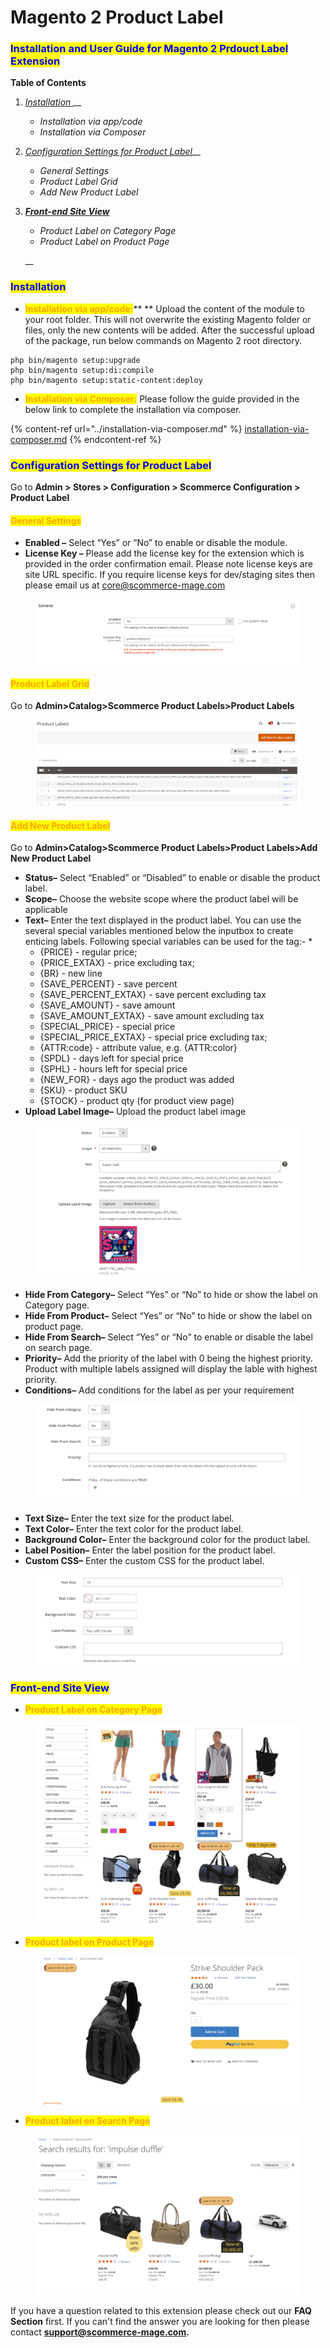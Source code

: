 # Magento 2 Product Label

### <mark style="color:blue;">Installation and User Guide for Magento 2 Prdouct Label Extension</mark>

**Table of Contents**

1. [_Installation_ ](magento-2-product-label.md#\_bookmark0)__
   * _Installation via app/code_&#x20;
   * _Installation via Composer_
2. [_Configuration Settings for Product Label_](magento-2-product-label.md#\_bookmark3)__
   * _General Settings_&#x20;
   * _Product Label Grid_
   * _Add New Product Label_
3.  __[_Front-end Site View_ ](magento-2-product-label.md#\_bookmark9)__

    * _Product Label on Category Page_&#x20;
    * _Product Label on Product Page_

    __

### <mark style="color:blue;">Installation</mark> <a href="#_bookmark0" id="_bookmark0"></a>

* <mark style="color:orange;">**Installation via app/code:**</mark>** ** Upload the content of the module to your root folder. This will not overwrite the existing Magento folder or files, only the new contents will be added. After the successful upload of the package, run below commands on Magento 2 root directory.

```
php bin/magento setup:upgrade
php bin/magento setup:di:compile
php bin/magento setup:static-content:deploy
```

* <mark style="color:orange;">**Installation via Composer:**</mark> Please follow the guide provided in the below link to complete the installation via composer.

{% content-ref url="../installation-via-composer.md" %}
[installation-via-composer.md](../installation-via-composer.md)
{% endcontent-ref %}

### <mark style="color:blue;">Configuration Settings for Product Label</mark>  <a href="#_bookmark3" id="_bookmark3"></a>

Go to **Admin > Stores > Configuration > Scommerce Configuration > Product Label**

#### <mark style="color:orange;">General Settings</mark> <a href="#_bookmark4" id="_bookmark4"></a>

* **Enabled –** Select “Yes” or “No” to enable or disable the module.
* **License Key –** Please add the license key for the extension which is provided in the order confirmation email. Please note license keys are site URL specific. If you require license keys for dev/staging sites then please email us at [core@scommerce-mage.com](mailto:core@scommerce-mage.com)

<figure><img src="../../.gitbook/assets/image (6) (1).png" alt=""><figcaption></figcaption></figure>

#### <mark style="color:orange;">Product Label Grid</mark> <a href="#_bookmark4" id="_bookmark4"></a>

Go to **Admin>Catalog>Scommerce Product Labels>Product Labels**

<figure><img src="../../.gitbook/assets/image (8).png" alt=""><figcaption></figcaption></figure>

#### <mark style="color:orange;">Add New Product Label</mark> <a href="#_bookmark4" id="_bookmark4"></a>

Go to **Admin>Catalog>Scommerce Product Labels>Product Labels>Add New Product Label**

* **Status–** Select “Enabled” or “Disabled” to enable or disable the product label.
* **Scope–** Choose the website scope where the product label will be applicable
* **Text–** Enter the text displayed in the product label. You can use the several special variables mentioned below the inputbox to create enticing labels. Following special variables can be used for the tag:-
  *
    * {PRICE} - regular price;
    * {PRICE\_EXTAX} - price excluding tax;
    * {BR} - new line
    * {SAVE\_PERCENT} - save percent
    * {SAVE\_PERCENT\_EXTAX} - save percent excluding tax
    * {SAVE\_AMOUNT} - save amount
    * {SAVE\_AMOUNT\_EXTAX} - save amount excluding tax
    * {SPECIAL\_PRICE} - special price
    * {SPECIAL\_PRICE\_EXTAX} - special price excluding tax;
    * {ATTR:code} - attribute value, e.g. {ATTR:color}
    * {SPDL} - days left for special price
    * {SPHL} - hours left for special price
    * {NEW\_FOR} - days ago the product was added
    * {SKU} - product SKU
    * {STOCK} - product qty (for product view page)
* **Upload Label Image–** Upload the product label image

<figure><img src="../../.gitbook/assets/image (28).png" alt=""><figcaption></figcaption></figure>

* **Hide From Category–** Select “Yes” or “No” to hide or show the label on Category page.
* **Hide From Product–** Select “Yes” or “No” to hide or show the label on product page.
* **Hide From Search–** Select “Yes” or “No” to enable or disable the label on search page.
* **Priority–** Add the priority of the label with 0 being the highest priority. Product with multiple labels assigned will display the lable with highest priority.
* **Conditions–** Add conditions for the label as per your requirement&#x20;

<figure><img src="../../.gitbook/assets/image (67).png" alt=""><figcaption></figcaption></figure>

* **Text Size–** Enter the text size for the product label.
* **Text Color–** Enter the text color for the product label.
* **Background Color–** Enter the background color for the product label.
* **Label Position–** Enter the label position for the product label.
* **Custom CSS–** Enter the custom CSS for the product label.

<figure><img src="../../.gitbook/assets/image (41).png" alt=""><figcaption></figcaption></figure>

### <mark style="color:blue;">Front-end Site View</mark> <a href="#_bookmark9" id="_bookmark9"></a>

* <mark style="color:orange;">**Product Label on Category Page**</mark>&#x20;

<figure><img src="../../.gitbook/assets/category (1).png" alt=""><figcaption></figcaption></figure>

* <mark style="color:orange;">**Product label on Product Page**</mark>&#x20;

<figure><img src="../../.gitbook/assets/productpage (1).png" alt=""><figcaption></figcaption></figure>

* <mark style="color:orange;">**Product label on Search Page**</mark>&#x20;

<figure><img src="../../.gitbook/assets/search_page.png" alt=""><figcaption></figcaption></figure>

If you have a question related to this extension please check out our **FAQ Section** first. If you can't find the answer you are looking for then please contact [**support@scommerce-mage.com**](mailto:core@scommerce-mage.com)**.**
